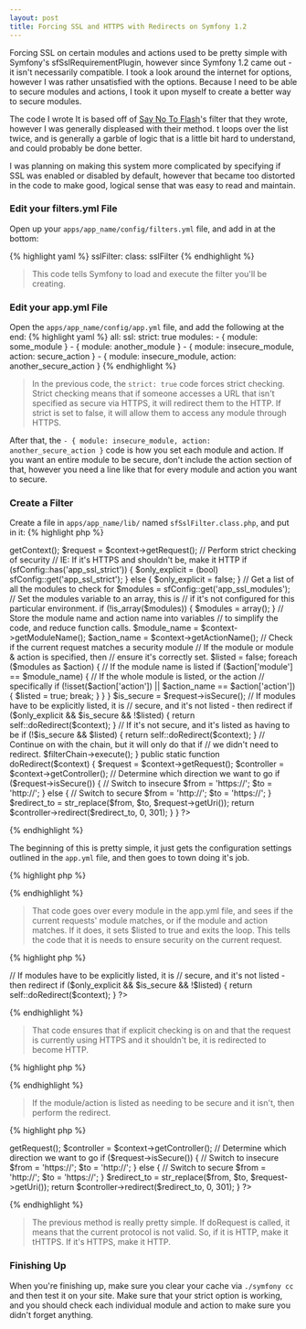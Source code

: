 ```yaml
--- 
layout: post
title: Forcing SSL and HTTPS with Redirects on Symfony 1.2
---
```

Forcing SSL on certain modules and actions used to be pretty simple with
Symfony's sfSslRequirementPlugin, however since Symfony 1.2 came out - it
isn't necessarily compatible. I took a look around the internet for options,
however I was rather unsatisfied with the options. Because I need to be able
to secure modules and actions, I took it upon myself to create a better way
to secure modules.

The code I wrote It is based off of
[Say No To Flash](http://www.saynotoflash.com/archives/symfony-1-2-redirect-specific-modules-and-actions-to-https-ssl/)'s
filter that they wrote, however I was generally displeased with their method. 
t loops over the list twice, and is generally a garble of logic that is a
little bit hard to understand, and could probably be done better.

I was planning on making this system more complicated by specifying if SSL was
enabled or disabled by default, however that became too distorted in the code
to make good, logical sense that was easy to read and maintain.

### Edit your filters.yml File
Open up your `apps/app_name/config/filters.yml` file, and add in at the bottom:

{% highlight yaml %}
sslFilter:
  class: sslFilter
{% endhighlight %}
> This code tells Symfony to load and execute the filter you'll be creating.


### Edit your app.yml File
Open the `apps/app_name/config/app.yml` file, and add the following at the end:
{% highlight yaml %}
all:
  ssl:
    strict: true
    modules:
      - { module: some_module }
      - { module: another_module }
      - { module: insecure_module, action: secure_action }
      - { module: insecure_module, action: another_secure_action }
{% endhighlight %}
> In the previous code, the `strict: true` code forces strict checking. Strict
checking means that if someone accesses a URL that isn't specified as secure via
HTTPS, it will redirect them to the HTTP. If strict is set to false, it will allow
them to access any module through HTTPS.

After that, the `- { module: insecure_module, action: another_secure_action }`
code is how you set each module and action. If you want an entire module to be
secure, don't include the action section of that, however you need a line like
that for every module and action you want to secure.

### Create a Filter
Create a file in `apps/app_name/lib/` named `sfSslFilter.class.php`, and put in
it:
{% highlight php %}
<?php
/**
 * @author Graham Christensen
 *          graham@grahamc.com
 */
class sslFilter extends sfFilter {
    public function execute ($filterChain) {
        $context = $this->getContext();
        $request = $context->getRequest();

        // Perform strict checking of security
        // IE: If it's HTTPS and shouldn't be, make it HTTP
        if (sfConfig::has('app_ssl_strict')) {
            $only_explicit = (bool)
                             sfConfig::get('app_ssl_strict');
        } else {
            $only_explicit = false;
        }

        // Get a list of all the modules to check for
        $modules = sfConfig::get('app_ssl_modules');
        
        // Set the modules variable to an array, this is
        // if it's not configured for this particular environment.
        if (!is_array($modules)) {
            $modules = array();
        }
        
        // Store the module name and action name into variables
        // to simplify the code, and reduce function calls.
        $module_name = $context->getModuleName();
        $action_name = $context->getActionName();

        // Check if the current request matches a security module
        // If the module or module & action is specified, then
        // ensure it's correctly set.
        $listed = false;
        foreach ($modules as $action) {
            // If the module name is listed
            if ($action['module'] == $module_name) {
                // If the whole module is listed, or the action
                // specifically
                if (!isset($action['action'])
                    || $action_name == $action['action']) {
                    $listed = true;
                    break;
                }
            }
        }

        $is_secure = $request->isSecure();

        // If modules have to be explicitly listed, it is
        // secure, and it's not listed - then redirect
        if ($only_explicit && $is_secure && !$listed) {
            return self::doRedirect($context);
        }

        // If it's not secure, and it's listed as having to be
        if (!$is_secure && $listed) {
            return self::doRedirect($context);
        }

        // Continue on with the chain, but it will only do that if
        // we didn't need to redirect.
        $filterChain->execute();
    }

    public static function doRedirect($context) {
        $request = $context->getRequest();
        $controller = $context->getController();

        // Determine which direction we want to go
        if ($request->isSecure()) {
            // Switch to insecure
            $from = 'https://';
            $to   = 'http://';
        } else {
            // Switch to secure
            $from = 'http://';
            $to   = 'https://';
        }

        $redirect_to = str_replace($from, $to, $request->getUri());
        return $controller->redirect($redirect_to, 0, 301);
    }
}
?>
{% endhighlight %}

The beginning of this is pretty simple, it just gets the configuration settings
outlined in the `app.yml` file, and then goes to town doing it's job.

{% highlight php %}
<?
// Check if the current request matches a security module
// If the module or module & action is specified, then
// ensure it's correctly set.
$listed = false;
foreach ($modules as $action) {
    // If the module name is listed
    if ($action['module'] == $module_name) {
        // If the whole module is listed, or the action
        // specifically
        if (!isset($action['action'])
            || $action_name == $action['action']) {
            $listed = true;
            break;
        }
    }
}
?>
{% endhighlight %}

> That code goes over every module in the app.yml file, and sees if the current
> requests' module matches, or if the module and action matches. If it does, it
> sets $listed to true and exits the loop. This tells the code that it is needs
> to ensure security on the current request.

{% highlight php %}
<?php>
// If modules have to be explicitly listed, it is
// secure, and it's not listed - then redirect
if ($only_explicit && $is_secure && !$listed) {
    return self::doRedirect($context);
}
?>
{% endhighlight %}
> That code ensures that if explicit checking is on and that the request is
> currently using HTTPS and it shouldn't be, it is redirected to become HTTP.

{% highlight php %}
<?php
// If it's not secure, and it's listed as having to be
if (!$is_secure && $listed) {
    return self::doRedirect($context);
}
?>
{% endhighlight %}
> If the module/action is listed as needing to be secure and it isn't, then
> perform the redirect.

{% highlight php %}
<?php
public static function doRedirect($context) {
    $request = $context->getRequest();
    $controller = $context->getController();

    // Determine which direction we want to go
    if ($request->isSecure()) {
        // Switch to insecure
        $from = 'https://';
        $to   = 'http://';
    } else {
        // Switch to secure
        $from = 'http://';
        $to   = 'https://';
    }

    $redirect_to = str_replace($from, $to, $request->getUri());
    return $controller->redirect($redirect_to, 0, 301);
}
?>
{% endhighlight %}
> The previous method is really pretty simple. If doRequest is called, it
> means that the current protocol is not valid. So, if it is HTTP, make it
> tHTTPS. If it's HTTPS, make it HTTP.

### Finishing Up
When you're finishing up, make sure you clear your cache via `./symfony cc` and
then test it on your site. Make sure that your strict option is working, and
you should check each individual module and action to make sure you didn't
forget anything.
